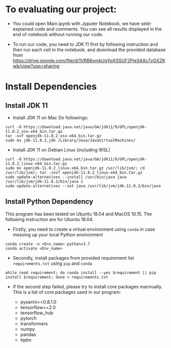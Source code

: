 # To evaluating our project:

* You could open Main.ipynb with Jyputer Notebook, we have seld-explained code and comments. You can see all results displayed in the end of notebook without running our code.

* To run our code, you need to JDK 11 first by following instruction and then run each cell in the notebook.
and download the provided database from https://drive.google.com/file/d/1VRB6xmkUqYqXSSUF2PjeSAXc7vGXZKwb/view?usp=sharing

# Install Dependencies

## Install JDK 11

* Install JDK 11 on Mac
Do followings:

```shell
curl -O https://download.java.net/java/GA/jdk11/9/GPL/openjdk-11.0.2_osx-x64_bin.tar.gz
tar -xvf openjdk-11.0.2_osx-x64_bin.tar.gz
sudo mv jdk-11.0.2.jdk /Library/Java/JavaVirtualMachines/
```

* Install JDK 11 on Debian Linux (including WSL)

```shell
curl -O https://download.java.net/java/GA/jdk11/9/GPL/openjdk-11.0.2_linux-x64_bin.tar.gz
sudo mv openjdk-11.0.2_linux-x64_bin.tar.gz /usr/lib/jvm/; cd /usr/lib/jvm/; tar -zxvf openjdk-11.0.2_linux-x64_bin.tar.gz
sudo update-alternatives --install /usr/bin/java java /usr/lib/jvm/jdk-11.0.2/bin/java 1
sudo update-alternatives --set java /usr/lib/jvm/jdk-11.0.2/bin/java
```

## Install Python Dependency

This program has been tested on Ubuntu 18.04 and MacOS 10.15. The following instruction are for Ubuntu 18.04.

* Firstly, you need to create a virtual environment using ```conda``` in case messing up your local Python environment

```shell
conda create -n <Env_name> python=3.7
conda activate <Env_name>
```

* Secondly, install packages from provided requirement list ```requirements.txt``` using ```pip``` and ```conda```

```shell
while read requirement; do conda install --yes $requirement || pip install $requirement; done < requirements.txt
```

* If the second step failed, please try to install core packages mannually. This is a list of core packages used in our program:

  * pyserini==0.8.1.0
  * tensorflow==2.0
  * tensorflow_hub
  * pytorch
  * transformers
  * numpy
  * pandas 
  * tqdm
